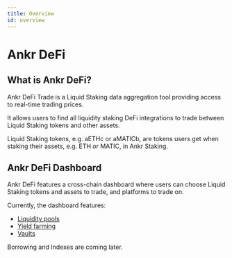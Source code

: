```yaml
---
title: Overview
id: overview
---
```


# Ankr DeFi 

## What is Ankr DeFi?

Ankr DeFi Trade is a Liquid Staking data aggregation tool providing access to real-time trading prices.

It allows users to find all liquidity staking DeFi integrations to trade between Liquid Staking tokens and other assets.

Liquid Staking tokens, e.g. aETHc or aMATICb, are tokens users get when staking their assets, e.g. ETH or MATIC, in Ankr Staking. 

## Ankr DeFi Dashboard 
Ankr DeFi features a cross-chain dashboard where users can choose Liquid Staking tokens and assets to trade, and platforms to trade on.

Currently, the dashboard features:
* [Liquidity pools](/staking/defi/liquidity-pools)
* [Yield farming](/staking/defi/yield-farm)
* [Vaults](/staking/defi/vaults)

Borrowing and Indexes are coming later.






